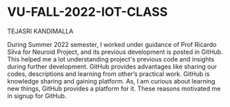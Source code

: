 # VU-FALL-2022-IOT-CLASS

TEJASRI KANDIMALLA

During Summer 2022 semester, I worked under guidance of Prof Ricardo Silva for Neuroid Project, and its previous development is posted in GitHub. This helped me a lot understanding project's previous code and insights during further development. GitHub provides advantages like sharing our codes, descriptions and learning from other’s practical work. GitHub is knowledge sharing and gaining platform. As, I am curious about learning new things, GitHub provides a platform for it. These reasons motivated me in signup for GitHub.
